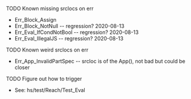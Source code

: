 TODO Known missing srclocs on err

* Err_Block_Assign
* Err_Block_NotNull  -- regression? 2020-08-13
* Err_Eval_IfCondNotBool  -- regression? 2020-08-13
* Err_Eval_IllegalJS  -- regression? 2020-08-13

TODO Known weird srclocs on err

* Err_App_InvalidPartSpec -- srcloc is of the App(), not bad but could be closer

TODO Figure out how to trigger

* See: hs/test/Reach/Test_Eval

